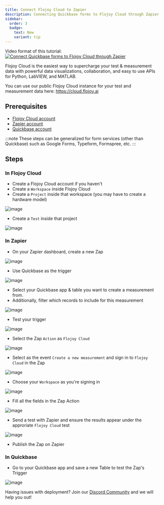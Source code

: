 ```yaml
---
title: Connect Flojoy Cloud to Zapier
description: Connecting Quickbase forms to Flojoy Cloud through Zapier
sidebar:
  order: 3
  badge:
    text: New
    variant: tip
---
```


Video format of this tutorial:
[![Connect Quickbase forms to Flojoy Cloud through Zapier](http://img.youtube.com/vi/vKTddxV0E9c/0.jpg)](http://www.youtube.com/watch?v=vKTddxV0E9c "Connect Quickbase forms to Flojoy Cloud through Zapier")

Flojoy Cloud is the easiest way to supercharge your test & measurement data with powerful data visualizations, collaboration, and easy to use APIs for Python, LabVIEW, and MATLAB.

You can use our public Flojoy Cloud instance for your test and measurement data here: https://cloud.flojoy.ai

## Prerequisites

- [Flojoy Cloud account](https://cloud.flojoy.ai)
- [Zapier account](https://zapier.com)
- [Quickbase account](https://www.quickbase.com)

:::note
These steps can be generalized for form services (other than Quickbase) such as Google Forms, Typeform, Formspree, etc.
:::

## Steps

### In Flojoy Cloud

- Create a Flojoy Cloud account if you haven't
- Create a `Workspace` inside Flojoy Cloud
- Create a `Project` inside that workspace (you may have to create a hardware model)

![image](https://res.cloudinary.com/dhopxs1y3/image/upload/v1708023221/flojoy-docs/flojoy-cloud/zap/create-project.png)

- Create a `Test` inside that project

![image](https://res.cloudinary.com/dhopxs1y3/image/upload/v1708023221/flojoy-docs/flojoy-cloud/zap/create-test.png)

### In Zapier

- On your Zapier dashboard, create a new Zap

![image](https://res.cloudinary.com/dhopxs1y3/image/upload/v1708023220/flojoy-docs/flojoy-cloud/zap/create-zap.png)

- Use Quickbase as the trigger

![image](https://res.cloudinary.com/dhopxs1y3/image/upload/v1708023219/flojoy-docs/flojoy-cloud/zap/change-trigger.png)

- Select your Quickbase app & table you want to create a measurement from.
- Additionally, filter which records to include for this measurement

![image](https://res.cloudinary.com/dhopxs1y3/image/upload/v1708023219/flojoy-docs/flojoy-cloud/zap/measurement-datatype.png)

- Test your trigger

![image](https://res.cloudinary.com/dhopxs1y3/image/upload/v1708023228/flojoy-docs/flojoy-cloud/zap/test-zap.png)

- Select the Zap `Action` as `Flojoy Cloud`

![image](https://res.cloudinary.com/dhopxs1y3/image/upload/v1708023227/flojoy-docs/flojoy-cloud/zap/change-action.png)

- Select as the event `Create a new measurement` and sign in to `Flojoy Cloud` in the Zap

![image](https://res.cloudinary.com/dhopxs1y3/image/upload/v1708023226/flojoy-docs/flojoy-cloud/zap/action-signin.png)

- Choose your `Workspace` as you're signing in

![image](https://res.cloudinary.com/dhopxs1y3/image/upload/v1708023225/flojoy-docs/flojoy-cloud/zap/choose-workspace.png)

- Fill all the fields in the Zap Action

![image](https://res.cloudinary.com/dhopxs1y3/image/upload/v1708023224/flojoy-docs/flojoy-cloud/zap/fill-table.png)

- Send a test with Zapier and ensure the results appear under the approriate `Flojoy Cloud` test

![image](https://res.cloudinary.com/dhopxs1y3/image/upload/v1708023223/flojoy-docs/flojoy-cloud/zap/check-test.png)

- Publish the Zap on Zapier

### In Quickbase

- Go to your Quickbase app and save a new Table to test the Zap's Trigger

![image](https://res.cloudinary.com/dhopxs1y3/image/upload/v1708023222/flojoy-docs/flojoy-cloud/zap/test-quickbase.png)

Having issues with deployment? Join our [Discord Community](https://discord.gg/7HEBr7yG8c) and we will help you out!
